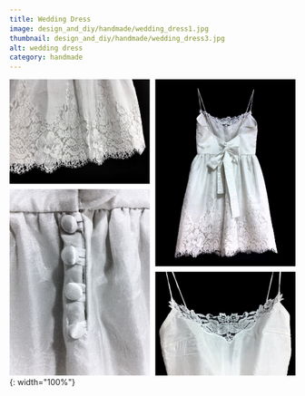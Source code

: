 ```yaml
---
title: Wedding Dress
image: design_and_diy/handmade/wedding_dress1.jpg
thumbnail: design_and_diy/handmade/wedding_dress3.jpg
alt: wedding dress
category: handmade
---
```


![wedding dress](./assets/img/design_and_diy/handmade/wedding_dress2.jpg){: width="100%"}
